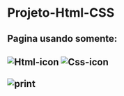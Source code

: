 # Projeto-Html-CSS
<h2>Pagina usando somente: <h2>
<img src="https://img.shields.io/badge/HTML5-E34F26?style=for-the-badge&logo=html5&logoColor=white" alt="Html-icon"/>
<img src="https://img.shields.io/badge/CSS3-1572B6?style=for-the-badge&logo=css3&logoColor=white" alt="Css-icon"/> 
<br>
<br>
  
<img src="https://github.com/DaniAlves27/Projeto-Html-CSS/blob/main/Captura%20de%20tela%202023-11-21%20165223.png?raw=true" alt="print"/>
